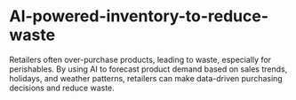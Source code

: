 # AI-powered-inventory-to-reduce-waste
Retailers often over-purchase products, leading to waste, especially for perishables. By using AI to forecast product demand based on sales trends, holidays, and weather patterns, retailers can make data-driven purchasing decisions and reduce waste.
